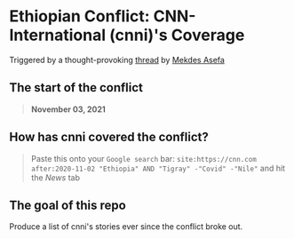 # **Ethiopian Conflict: CNN-International (cnni)'s Coverage**

Triggered by a thought-provoking [thread](https://twitter.com/mekdes_asefa/status/1439266110679965708) by [Mekdes Asefa](https://twitter.com/mekdes_asefa)

## The start of the conflict
> **November 03, 2021** 

## How has cnni covered the conflict? 

> Paste this onto your `Google search` bar: `site:https://cnn.com after:2020-11-02 "Ethiopia" AND "Tigray" -"Covid" -"Nile"` and hit the *News* tab

## The goal of this repo

Produce a list of cnni's stories ever since the conflict broke out. 
